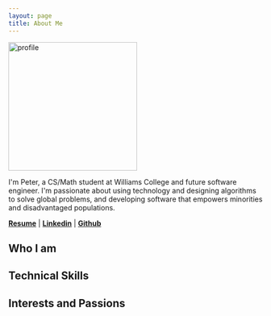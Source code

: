 ```yaml
---
layout: page
title: About Me
---
```


<div id="container">
  <div id="image"><img src="../profile.jpg" alt="profile" width="255"> </div>
  <div id="content">
    <p class="message">
    I'm Peter, a CS/Math student at Williams College and future software engineer. I'm passionate about using technology and designing algorithms to solve global problems, and developing software that empowers minorities and disadvantaged populations. 
    </p>
  </div>
</div>

<span style="font-weight:bold"><a href="../Resume_Zhao.pdf">Resume</a></span> | 
<span style="font-weight:bold"><a href="https://www.linkedin.com/in/peter-zhao/">Linkedin</a></span> |
<span style="font-weight:bold"><a href="https://https://github.com/pzhao1799/">Github</a></span>

## Who I am

## Technical Skills

## Interests and Passions